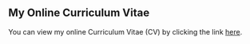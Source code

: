 ## My Online Curriculum Vitae
You can view my online Curriculum Vitae (CV) by clicking the link [here](https://ouamboc.github.io/CurriculumVitae/).


